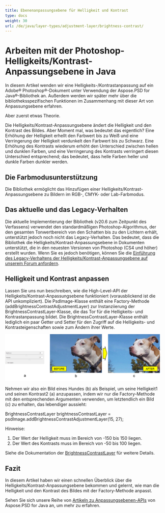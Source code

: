 ```yaml
---
title: Ebenenanpassungsebene für Helligkeit und Kontrast
type: docs
weight: 30
url: /de/java/layer-types/adjustment-layer/brightness-contrast/
---
```


# Arbeiten mit der Photoshop-Helligkeits/Kontrast-Anpassungsebene in Java

In diesem Artikel wenden wir eine Helligkeits-/Kontrastanpassung auf ein Adobe® Photoshop®-Dokument unter Verwendung der Aspose.PSD for Java®-Bibliothek an. Außerdem werden wir später mehr über die bibliotheksspezifischen Funktionen im Zusammenhang mit dieser Art von Anpassungsebene erfahren.

Aber zuerst etwas Theorie.

Die Helligkeits/Kontrast-Anpassungsebene ändert die Helligkeit und den Kontrast des Bildes. Aber Moment mal, was bedeutet das eigentlich? Eine Erhöhung der Helligkeit erhellt den Farbwert bis zu Weiß und eine Verringerung der Helligkeit verdunkelt den Farbwert bis zu Schwarz. Eine Erhöhung des Kontrasts wiederum erhöht den Unterschied zwischen hellen und dunklen Farben, und eine Verringerung des Kontrasts verringert diesen Unterschied entsprechend; das bedeutet, dass helle Farben heller und dunkle Farben dunkler werden.

## Die Farbmodusunterstützung

Die Bibliothek ermöglicht das Hinzufügen einer Helligkeits/Kontrast-Anpassungsebene zu Bildern im RGB-, CMYK- oder Lab-Farbmodus.

## Das aktuelle und das Legacy-Verhalten

Die aktuelle Implementierung der Bibliothek (v20.6 zum Zeitpunkt des Verfassens) verwendet den standardmäßigen Photoshop-Algorithmus, der den gesamten Tonwertbereich von den Schatten bis zu den Lichtern erhält, unterstützt jedoch noch nicht das Legacy-Verhalten. Das bedeutet, dass die Bibliothek die Helligkeits/Kontrast-Anpassungsebene in Dokumenten unterstützt, die in den neuesten Versionen von Photoshop (CS4 und höher) erstellt wurden. Wenn Sie es jedoch benötigen, können Sie die [Einführung des Legacy-Verhaltens der Helligkeits/Kontrast-Anpassungsebene auf unserem Forum anfordern](https://forum.aspose.com/c/psd).

## Helligkeit und Kontrast anpassen

Lassen Sie uns nun beschreiben, wie die High-Level-API der Helligkeits/Kontrast-Anpassungsebene funktioniert (vorausblickend ist die API unkompliziert). Die PsdImage-Klasse enthält eine Factory-Methode (addBrightnessContrastAdjustmentLayer) zur Instanziierung der BrightnessContrastLayer-Klasse, die das Tor für die Helligkeits- und Kontrastanpassung bildet. Die BrightnessContrastLayer-Klasse enthält lediglich ein paar Getter und Setter für den Zugriff auf die Helligkeits- und Kontrasteigenschaften sowie zum Ändern ihrer Werte.

![|Beispiel für eine Helligkeits/Kontrast-Anpassungsebene in PSD](brightness-contrast-psd-adjustment-layer-figure-1.png)

Nehmen wir also ein Bild eines Hundes (b) als Beispiel, um seine Helligkeit1 und seinen Kontrast2 (a) anzupassen, indem wir nur die Factory-Methode mit den entsprechenden Argumenten verwenden, um letztendlich ein Bild (c) zu erhalten, das lebendiger aussieht:

BrightnessContrastLayer brightnessContrastLayer = psdImage.addBrightnessContrastAdjustmentLayer(15, 27);

Hinweise:

1. Der Wert der Helligkeit muss im Bereich von -150 bis 150 liegen.
2. Der Wert des Kontrasts muss im Bereich von -50 bis 100 liegen.

Siehe die Dokumentation der [BrightnessContrastLayer](https://reference.aspose.com/psd/java/com.aspose.psd.fileformats.psd.layers.adjustmentlayers/BrightnessContrastLayer) für weitere Details.

## Fazit

In diesem Artikel haben wir einen schnellen Überblick über die Helligkeits/Kontrast-Anpassungsebene bekommen und gelernt, wie man die Helligkeit und den Kontrast des Bildes mit der Factory-Methode anpasst.

Sehen Sie sich unsere Reihe von [Artikeln zu Anpassungsebenen-APIs](/de/java/layer-types/adjustment-layer/) von Aspose.PSD for Java an, um mehr zu erfahren.
